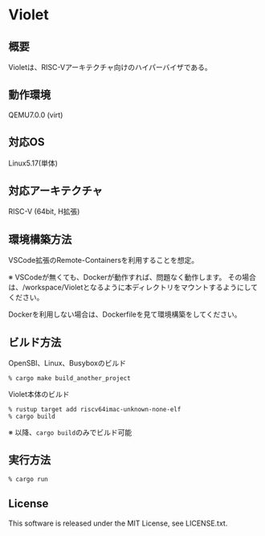 # Violet

## 概要
Violetは、RISC-Vアーキテクチャ向けのハイパーバイザである。

## 動作環境
QEMU7.0.0 (virt)

## 対応OS
Linux5.17(単体)

## 対応アーキテクチャ
RISC-V (64bit, H拡張)

## 環境構築方法
VSCode拡張のRemote-Containersを利用することを想定。

※ VSCodeが無くても、Dockerが動作すれば、問題なく動作します。
その場合は、/workspace/Violetとなるように本ディレクトリをマウントするようにしてください。

Dockerを利用しない場合は、Dockerfileを見て環境構築をしてください。

## ビルド方法

OpenSBI、Linux、Busyboxのビルド
```
% cargo make build_another_project
```

Violet本体のビルド
```
% rustup target add riscv64imac-unknown-none-elf
% cargo build
```
※ 以降、`cargo build`のみでビルド可能

## 実行方法
```
% cargo run
```

## License
This software is released under the MIT License, see LICENSE.txt.


